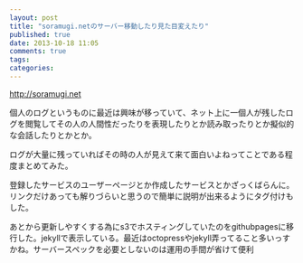 ```yaml
---
layout: post
title: "soramugi.netのサーバー移動したり見た目変えたり"
published: true
date: 2013-10-18 11:05
comments: true
tags: 
categories: 
---
```


<http://soramugi.net>

個人のログというものに最近は興味が移っていて、ネット上に一個人が残したログを閲覧してその人の人間性だったりを表現したりとか読み取ったりとか擬似的な会話したりとかとか。

ログが大量に残っていればその時の人が見えて来て面白いよねってことである程度まとめてみた。

登録したサービスのユーザーページとか作成したサービスとかざっくばらんに。リンクだけあっても解りづらいと思うので簡単に説明が出来るようにタグ付けもした。

あとから更新しやすくする為にs3でホスティングしていたのをgithubpagesに移行した。jekyllで表示している。最近はoctopressやjekyll弄ってること多いっすかね。サーバースペックを必要としないのは運用の手間が省けて便利
